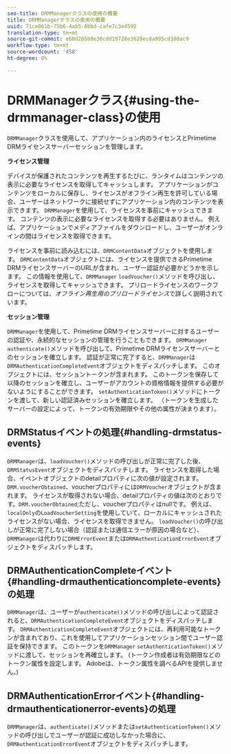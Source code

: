 ```yaml
---
seo-title: DRMManagerクラスの使用の概要
title: DRMManagerクラスの使用の概要
uuid: 71ce061b-75b6-4ab5-8bbd-cafe7c3e4592
translation-type: tm+mt
source-git-commit: e60d285b9e30cdd19728e3029ecda995cd100ac9
workflow-type: tm+mt
source-wordcount: '458'
ht-degree: 0%

---
```



# DRMManagerクラス{#using-the-drmmanager-class}の使用

`DRMManager`クラスを使用して、アプリケーション内のライセンスとPrimetime DRMライセンスサーバーセッションを管理します。

**ライセンス管理**

デバイスが保護されたコンテンツを再生するたびに、ランタイムはコンテンツの表示に必要なライセンスを取得してキャッシュします。 アプリケーションがコンテンツをローカルに保存し、ライセンスがオフライン再生を許可している場合、ユーザーはネットワークに接続せずにアプリケーション内のコンテンツを表示できます。 `DRMManager`を使用して、ライセンスを事前にキャッシュできます。 コンテンツの表示に必要なライセンスを取得する必要はありません。 例えば、アプリケーションでメディアファイルをダウンロードし、ユーザーがオンラインの間はライセンスを取得できます。

ライセンスを事前に読み込むには、`DRMContentData`オブジェクトを使用します。 `DRMContentData`オブジェクトには、ライセンスを提供できるPrimetime DRMライセンスサーバーのURLが含まれ、ユーザー認証が必要かどうかを示します。 この情報を使用して、`DRMManager` `loadVoucher()`メソッドを呼び出し、ライセンスを取得してキャッシュできます。 プリロードライセンスのワークフローについては、*オフライン再生用のプリロードライセンス*&#x200B;で詳しく説明されています。

**セッション管理**

`DRMManager`を使用して、Primetime DRMライセンスサーバーに対するユーザーの認証や、永続的なセッションの管理を行うこともできます。 `DRMManager` `authenticate()`メソッドを呼び出して、Primetime DRMライセンスサーバーとのセッションを確立します。 認証が正常に完了すると、`DRMManager`は`DRMAuthenticationCompleteEvent`オブジェクトをディスパッチします。 このオブジェクトには、セッショントークンが含まれます。 このトークンを保存して以降のセッションを確立し、ユーザーがアカウントの資格情報を提供する必要がないようにすることができます。 `setAuthenticationToken()`メソッドにトークンを渡して、新しい認証済みセッションを確立します。 （トークンを生成したサーバーの設定によって、トークンの有効期限やその他の属性が決まります）。

## DRMStatusイベントの処理{#handling-drmstatus-events}

`DRMManager`は、`loadVoucher()`メソッドの呼び出しが正常に完了した後、`DRMStatusEvent`オブジェクトをディスパッチします。 ライセンスを取得した場合、イベントオブジェクトのdetailプロパティに次の値が設定されます。`DRM.voucherObtained`、voucherプロパティには`DRMVoucher`オブジェクトが含まれます。 ライセンスが取得されない場合、detailプロパティの値は次のとおりです。`DRM.voucherObtained`;ただし、voucherプロパティはnullです。 例えば、`localOnly`の`LoadVoucherSetting`を使用していて、ローカルにキャッシュされたライセンスがない場合、ライセンスを取得できません。 `loadVoucher()`の呼び出しが正常に完了しない場合（認証または通信エラーが原因の場合など）、`DRMManager`は代わりに`DRMErrorEvent`または`DRMAuthenticationErrorEvent`オブジェクトをディスパッチします。

## DRMAuthenticationCompleteイベント{#handling-drmauthenticationcomplete-events}の処理

`DRMManager`は、ユーザーが`authenticate()`メソッドの呼び出しによって認証されると、`DRMAuthenticationCompleteEvent`オブジェクトをディスパッチします。 `DRMAuthenticationCompleteEvent`オブジェクトには、再利用可能なトークンが含まれており、これを使用してアプリケーションセッション間でユーザー認証を保持できます。 このトークンを`DRMManager` `setAuthenticationToken()`メソッドに渡して、セッションを再確立します。 (トークン作成者は有効期限などのトークン属性を設定します。 Adobeは、トークン属性を調べるAPIを提供しません。)

## DRMAuthenticationErrorイベント{#handling-drmauthenticationerror-events}の処理

`DRMManager`は、`authenticate()`メソッドまたは`setAuthenticationToken()`メソッドの呼び出しでユーザーが認証に成功しなかった場合に、`DRMAuthenticationErrorEvent`オブジェクトをディスパッチします。